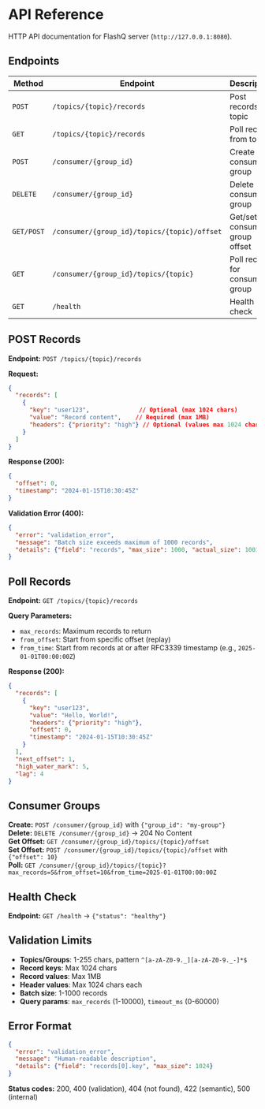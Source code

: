 # API Reference

HTTP API documentation for FlashQ server (`http://127.0.0.1:8080`).

## Endpoints

| Method | Endpoint | Description |
|--------|----------|-------------|
| `POST` | `/topics/{topic}/records` | Post records to topic |
| `GET` | `/topics/{topic}/records` | Poll records from topic |
| `POST` | `/consumer/{group_id}` | Create consumer group |
| `DELETE` | `/consumer/{group_id}` | Delete consumer group |
| `GET/POST` | `/consumer/{group_id}/topics/{topic}/offset` | Get/set consumer group offset |
| `GET` | `/consumer/{group_id}/topics/{topic}` | Poll records for consumer group |
| `GET` | `/health` | Health check |

## POST Records

**Endpoint:** `POST /topics/{topic}/records`

**Request:**
```json
{
  "records": [
    {
      "key": "user123",              // Optional (max 1024 chars)
      "value": "Record content",    // Required (max 1MB)
      "headers": {"priority": "high"} // Optional (values max 1024 chars)
    }
  ]
}
```

**Response (200):**
```json
{
  "offset": 0,
  "timestamp": "2024-01-15T10:30:45Z"
}
```

**Validation Error (400):**
```json
{
  "error": "validation_error",
  "message": "Batch size exceeds maximum of 1000 records",
  "details": {"field": "records", "max_size": 1000, "actual_size": 1001}
}
```

## Poll Records

**Endpoint:** `GET /topics/{topic}/records`

**Query Parameters:**
- `max_records`: Maximum records to return
- `from_offset`: Start from specific offset (replay)
- `from_time`: Start from records at or after RFC3339 timestamp (e.g., `2025-01-01T00:00:00Z`)

**Response (200):**
```json
{
  "records": [
    {
      "key": "user123",
      "value": "Hello, World!",
      "headers": {"priority": "high"},
      "offset": 0,
      "timestamp": "2024-01-15T10:30:45Z"
    }
  ],
  "next_offset": 1,
  "high_water_mark": 5,
  "lag": 4
}
```

## Consumer Groups

**Create:** `POST /consumer/{group_id}` with `{"group_id": "my-group"}`  
**Delete:** `DELETE /consumer/{group_id}` → 204 No Content  
**Get Offset:** `GET /consumer/{group_id}/topics/{topic}/offset`  
**Set Offset:** `POST /consumer/{group_id}/topics/{topic}/offset` with `{"offset": 10}`  
**Poll:** `GET /consumer/{group_id}/topics/{topic}?max_records=5&from_offset=10&from_time=2025-01-01T00:00:00Z`

## Health Check

**Endpoint:** `GET /health` → `{"status": "healthy"}`

## Validation Limits

- **Topics/Groups**: 1-255 chars, pattern `^[a-zA-Z0-9._][a-zA-Z0-9._-]*$`
- **Record keys**: Max 1024 chars
- **Record values**: Max 1MB  
- **Header values**: Max 1024 chars each
- **Batch size**: 1-1000 records
- **Query params**: `max_records` (1-10000), `timeout_ms` (0-60000)

## Error Format

```json
{
  "error": "validation_error",
  "message": "Human-readable description",
  "details": {"field": "records[0].key", "max_size": 1024}
}
```

**Status codes:** 200, 400 (validation), 404 (not found), 422 (semantic), 500 (internal)